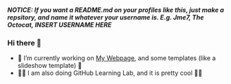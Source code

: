 ##### NOTICE: If you want a README.md on your profiles like this, just make a repsitory, and name it whatever your username is. E.g. Jme7, The Octocat, INSERT USERNAME HERE
### Hi there 👋
- :hammer: I’m currently working on [My Webpage](https://Jme7.github.io), and some templates (like a slideshow template) :hammer:
- :book::robot: I am also doing GitHub Learning Lab, and it is pretty cool :robot::book:
